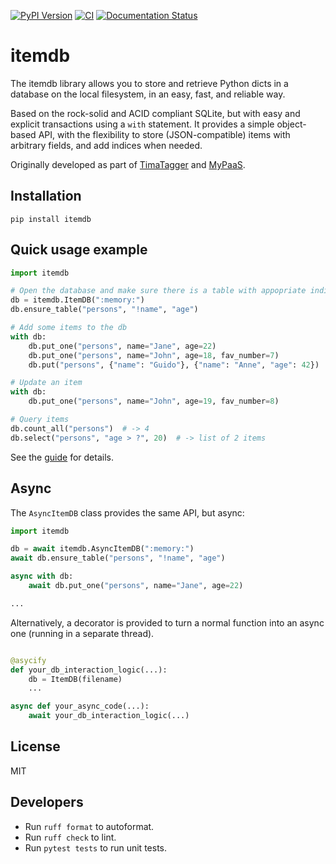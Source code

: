 [![PyPI Version](https://img.shields.io/pypi/v/itemdb.svg)](https://pypi.python.org/pypi/itemdb/)
[![CI](https://github.com/almarklein/itemdb/workflows/CI/badge.svg)](https://github.com/almarklein/itemdb/actions)
[![Documentation Status](https://readthedocs.org/projects/itemdb/badge/?version=latest)](https://itemdb.readthedocs.io/en/latest/?badge=latest)

# itemdb


The itemdb library allows you to store and retrieve Python dicts in a
database on the local filesystem, in an easy, fast, and reliable way.

Based on the rock-solid and ACID compliant SQLite, but with easy and
explicit transactions using a ``with`` statement. It provides a simple
object-based API, with the flexibility to store (JSON-compatible) items
with arbitrary fields, and add indices when needed.

Originally developed as part of [TimaTagger](https://timetagger.app)
and [MyPaaS](https://github.com/almarklein/mypaas).


## Installation

```
pip install itemdb
```


## Quick usage example

```py
import itemdb

# Open the database and make sure there is a table with appopriate indices
db = itemdb.ItemDB(":memory:")
db.ensure_table("persons", "!name", "age")

# Add some items to the db
with db:
    db.put_one("persons", name="Jane", age=22)
    db.put_one("persons", name="John", age=18, fav_number=7)
    db.put("persons", {"name": "Guido"}, {"name": "Anne", "age": 42})

# Update an item
with db:
    db.put_one("persons", name="John", age=19, fav_number=8)

# Query items
db.count_all("persons")  # -> 4
db.select("persons", "age > ?", 20)  # -> list of 2 items
```

See the [guide](https://itemdb.readthedocs.io/en/latest/guide.html) for details.


## Async

The `AsyncItemDB` class provides the same API, but async:

```py
import itemdb

db = await itemdb.AsyncItemDB(":memory:")
await db.ensure_table("persons", "!name", "age")

async with db:
    await db.put_one("persons", name="Jane", age=22)

...
```

Alternatively, a decorator is provided to turn a normal function into an async one
(running in a separate thread).

```py

@asycify
def your_db_interaction_logic(...):
    db = ItemDB(filename)
    ...

async def your_async_code(...):
    await your_db_interaction_logic(...)
```


## License

MIT


## Developers

* Run `ruff format` to autoformat.
* Run `ruff check` to lint.
* Run `pytest tests` to run unit tests.
